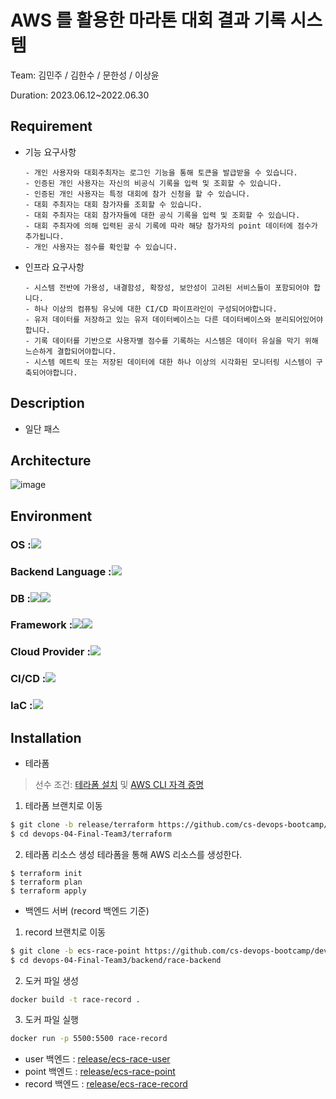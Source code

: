 # AWS 를 활용한 마라톤 대회 결과 기록 시스템
Team: 김민주 / 김한수 / 문한성 / 이상윤

Duration: 2023.06.12~2022.06.30

## Requirement
- 기능 요구사항
  ```
  - 개인 사용자와 대회주최자는 로그인 기능을 통해 토큰을 발급받을 수 있습니다.
  - 인증된 개인 사용자는 자신의 비공식 기록을 입력 및 조회할 수 있습니다.
  - 인증된 개인 사용자는 특정 대회에 참가 신청을 할 수 있습니다.
  - 대회 주최자는 대회 참가자를 조회할 수 있습니다.
  - 대회 주최자는 대회 참가자들에 대한 공식 기록을 입력 및 조회할 수 있습니다.
  - 대회 주최자에 의해 입력된 공식 기록에 따라 해당 참가자의 point 데이터에 점수가 추가됩니다.
  - 개인 사용자는 점수를 확인할 수 있습니다.
  ```
- 인프라 요구사항
  ```
  - 시스템 전반에 가용성, 내결함성, 확장성, 보안성이 고려된 서비스들이 포함되어야 합니다.
  - 하나 이상의 컴퓨팅 유닛에 대한 CI/CD 파이프라인이 구성되어야합니다.
  - 유저 데이터를 저장하고 있는 유저 데이터베이스는 다른 데이터베이스와 분리되어있어야 합니다.
  - 기록 데이터를 기반으로 사용자별 점수를 기록하는 시스템은 데이터 유실을 막기 위해 느슨하게 결합되어야합니다.
  - 시스템 메트릭 또는 저장된 데이터에 대한 하나 이상의 시각화된 모니터링 시스템이 구축되어야합니다.
  ```
## Description
- 일단 패스 

## Architecture
![image](https://github.com/cs-devops-bootcamp/devops-04-Final-Team3/assets/35091494/9df3e687-ad29-4cf6-8b27-3b3034a5c5e0)

## **Environment**  
### <div style="display:flex; flex-direction:row;"> OS : <img src="https://img.shields.io/badge/linux-FCC624?style=for-the-badge&logo=linux&logoColor=black" style="vertical-align: middle;">
</div>

### <div style="display:flex; flex-direction:row;"> Backend Language : <img src="https://img.shields.io/badge/javascript-F7DF1E?style=for-the-badge&logo=javascript&logoColor=black" style="vertical-align: middle;">
</div>

### <div style="display:flex; flex-direction:row;"> DB : <img src="https://img.shields.io/badge/mysql-4479A1?style=for-the-badge&logo=mysql&logoColor=white" style="vertical-align: middle;"> <img src="https://img.shields.io/badge/dynamodb-4053D6?style=for-the-badge&logo=amazondynamodb&logoColor=white" style="vertical-align: middle;">
</div>

### <div style="display:flex; flex-direction:row;"> Framework : <img src="https://img.shields.io/badge/Node.js-339933?style=for-the-badge&logo=nodedotjs&logoColor=white" style="vertical-align: middle;"> <img src="https://img.shields.io/badge/Express-000000?style=for-the-badge&logo=express&logoColor=white" style="vertical-align: middle;">
</div>

### <div style="display:flex; flex-direction:row;"> Cloud Provider : <img src="https://img.shields.io/badge/Amazon AWS-232F3E?style=for-the-badge&logo=amazon aws&logoColor=white" style="vertical-align: middle;">
</div>

### <div style="display:flex; flex-direction:row;"> CI/CD : <img src="https://img.shields.io/badge/github actions-2088FF?style=for-the-badge&logo=githubactions&logoColor=white" style="vertical-align: middle;">
</div>

### <div style="display:flex; flex-direction:row;"> IaC : <img src="https://img.shields.io/badge/terraform-7B42BC?style=for-the-badge&logo=terraform&logoColor=#7B42BC" style="vertical-align: middle;">
</div>
 

## Installation
- 테라폼
> 선수 조건:
[테라폼 설치](https://developer.hashicorp.com/terraform/tutorials/aws-get-started/install-cli) 및 
[AWS CLI 자격 증명](https://docs.aws.amazon.com/ko_kr/serverless-application-model/latest/developerguide/prerequisites.html#prerequisites-configure-credentials)

1. 테라폼 브랜치로 이동
```bash
$ git clone -b release/terraform https://github.com/cs-devops-bootcamp/devops-04-Final-Team3/tree/release/terraform
$ cd devops-04-Final-Team3/terraform
```
2. 테라폼 리소스 생성
테라폼을 통해 AWS 리소스를 생성한다.
```
$ terraform init
$ terraform plan
$ terraform apply
```
- 백엔드 서버 (record 백엔드 기준)
1. record 브랜치로 이동
```bash
$ git clone -b ecs-race-point https://github.com/cs-devops-bootcamp/devops-04-Final-Team3/tree/release/ecs-race-record
$ cd devops-04-Final-Team3/backend/race-backend
```
2. 도커 파일 생성
```bash
docker build -t race-record .
```
3. 도커 파일 실행
```bash
docker run -p 5500:5500 race-record
```
  - user 백엔드 : [release/ecs-race-user](https://github.com/cs-devops-bootcamp/devops-04-Final-Team3/tree/release/ecs-race-user)
  - point 백엔드 : [release/ecs-race-point](https://github.com/cs-devops-bootcamp/devops-04-Final-Team3/tree/release/ecs-race-point)
  - record 백엔드 : [release/ecs-race-record](https://github.com/cs-devops-bootcamp/devops-04-Final-Team3/tree/release/ecs-race-record)


